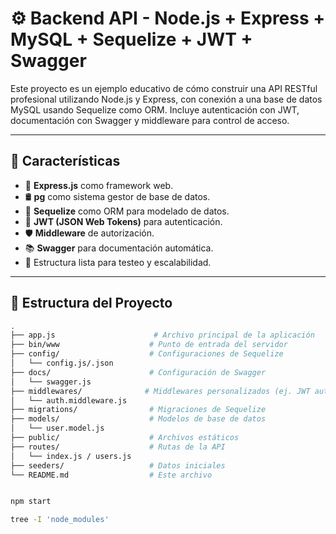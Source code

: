 # ⚙️ Backend API - Node.js + Express + MySQL + Sequelize + JWT + Swagger

Este proyecto es un ejemplo educativo de cómo construir una API RESTful profesional utilizando Node.js y Express, con conexión a una base de datos MySQL usando Sequelize como ORM. Incluye autenticación con JWT, documentación con Swagger y middleware para control de acceso.

---

## 🚀 Características

- 🔌 **Express.js** como framework web.
- 🛢️ **pg** como sistema gestor de base de datos.
- 🧠 **Sequelize** como ORM para modelado de datos.
- 🔐 **JWT (JSON Web Tokens)** para autenticación.
- 🛡️ **Middleware** de autorización.
- 📚 **Swagger** para documentación automática.
- 🧪 Estructura lista para testeo y escalabilidad.

---

## 📁 Estructura del Proyecto

```bash
.
├── app.js                      # Archivo principal de la aplicación
├── bin/www                    # Punto de entrada del servidor
├── config/                    # Configuraciones de Sequelize
│   └── config.js/.json
├── docs/                      # Configuración de Swagger
│   └── swagger.js
├── middlewares/              # Middlewares personalizados (ej. JWT auth)
│   └── auth.middleware.js
├── migrations/                # Migraciones de Sequelize
├── models/                    # Modelos de base de datos
│   └── user.model.js
├── public/                    # Archivos estáticos
├── routes/                    # Rutas de la API
│   └── index.js / users.js
├── seeders/                   # Datos iniciales
└── README.md                  # Este archivo


npm start

tree -I 'node_modules'